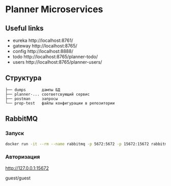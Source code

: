 # Planner Microservices

## Useful links
- eureka http://localhost:8761/
- gateway http://localhost:8765/
- config http://localhost:8888/
- todo http://localhost:8765/planner-todo/
- users http://localhost:8765/planner-users/

## Структура

```
├── dumps       дампы БД
├── planner-... соответсвующий сервис
├── postman     запросы
└── prop-test   файлы конфигурации в репозитории
```

## RabbitMQ

### Запуск
```bash
docker run -it --rm --name rabbitmq -p 5672:5672 -p 15672:15672 rabbitmq:3.10.7-management
```

### Авторизация
http://127.0.0.1:15672

guest/guest